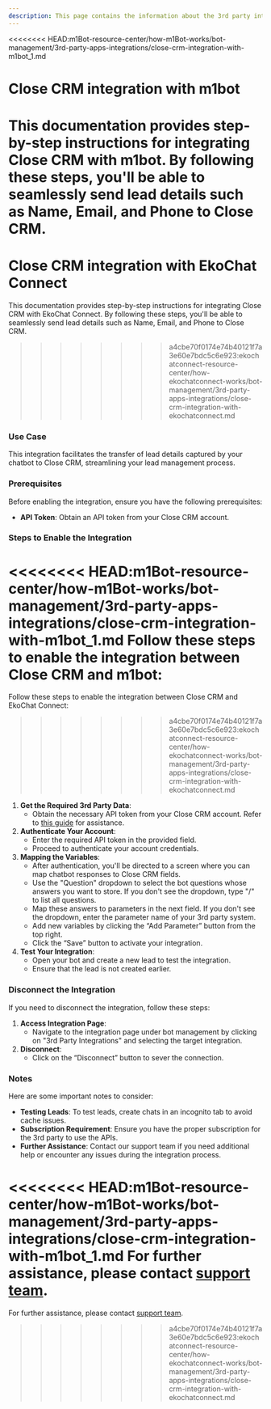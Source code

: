 ```yaml
---
description: This page contains the information about the 3rd party integrations.
---
```


<<<<<<<< HEAD:m1Bot-resource-center/how-m1Bot-works/bot-management/3rd-party-apps-integrations/close-crm-integration-with-m1bot_1.md
# Close CRM integration with m1bot

This documentation provides step-by-step instructions for integrating Close CRM with m1bot. By following these steps, you'll be able to seamlessly send lead details such as Name, Email, and Phone to Close CRM.
========
# Close CRM integration with EkoChat Connect

This documentation provides step-by-step instructions for integrating Close CRM with EkoChat Connect. By following these steps, you'll be able to seamlessly send lead details such as Name, Email, and Phone to Close CRM.
>>>>>>>> a4cbe70f0174e74b40121f7a3e60e7bdc5c6e923:ekochatconnect-resource-center/how-ekochatconnect-works/bot-management/3rd-party-apps-integrations/close-crm-integration-with-ekochatconnect.md

### Use Case

This integration facilitates the transfer of lead details captured by your chatbot to Close CRM, streamlining your lead management process.

### Prerequisites

Before enabling the integration, ensure you have the following prerequisites:

* **API Token**: Obtain an API token from your Close CRM account.

### Steps to Enable the Integration

<<<<<<<< HEAD:m1Bot-resource-center/how-m1Bot-works/bot-management/3rd-party-apps-integrations/close-crm-integration-with-m1bot_1.md
Follow these steps to enable the integration between Close CRM and m1bot:
========
Follow these steps to enable the integration between Close CRM and EkoChat Connect:
>>>>>>>> a4cbe70f0174e74b40121f7a3e60e7bdc5c6e923:ekochatconnect-resource-center/how-ekochatconnect-works/bot-management/3rd-party-apps-integrations/close-crm-integration-with-ekochatconnect.md

1. **Get the Required 3rd Party Data**:
   * Obtain the necessary API token from your Close CRM account. Refer to [this guide](https://pipedrive.readme.io/docs/how-to-find-the-api-token) for assistance.
2. **Authenticate Your Account**:
   * Enter the required API token in the provided field.
   * Proceed to authenticate your account credentials.
3. **Mapping the Variables**:
   * After authentication, you'll be directed to a screen where you can map chatbot responses to Close CRM fields.
   * Use the "Question" dropdown to select the bot questions whose answers you want to store. If you don't see the dropdown, type "/" to list all questions.
   * Map these answers to parameters in the next field. If you don't see the dropdown, enter the parameter name of your 3rd party system.
   * Add new variables by clicking the “Add Parameter” button from the top right.
   * Click the “Save” button to activate your integration.
4. **Test Your Integration**:
   * Open your bot and create a new lead to test the integration.
   * Ensure that the lead is not created earlier.

### Disconnect the Integration

If you need to disconnect the integration, follow these steps:

1. **Access Integration Page**:
   * Navigate to the integration page under bot management by clicking on "3rd Party Integrations" and selecting the target integration.
2. **Disconnect**:
   * Click on the “Disconnect” button to sever the connection.

### Notes

Here are some important notes to consider:

* **Testing Leads**: To test leads, create chats in an incognito tab to avoid cache issues.
* **Subscription Requirement**: Ensure you have the proper subscription for the 3rd party to use the APIs.
* **Further Assistance**: Contact our support team if you need additional help or encounter any issues during the integration process.

<<<<<<<< HEAD:m1Bot-resource-center/how-m1Bot-works/bot-management/3rd-party-apps-integrations/close-crm-integration-with-m1bot_1.md
For further assistance, please contact [support team](mailto:m1bot.support@mark1.ai).
========
For further assistance, please contact [support team](mailto:support@eko.chat).
>>>>>>>> a4cbe70f0174e74b40121f7a3e60e7bdc5c6e923:ekochatconnect-resource-center/how-ekochatconnect-works/bot-management/3rd-party-apps-integrations/close-crm-integration-with-ekochatconnect.md
